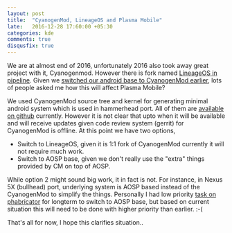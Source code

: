 ```yaml
---
layout: post
title:  "CyanogenMod, LineageOS and Plasma Mobile"
late:   2016-12-28 17:60:00 +05:30
categories: kde
comments: true
disqusfix: true
---
```


We are at almost end of 2016, unfortunately 2016 also took away great project with it, Cyanogenmod. However there is fork named [LineageOS in pipeline](http://lineageos.org/Yes-this-is-us/). Given we [switched our android base to CyanogenMod earlier](http://blog.bshah.in/2016/05/02/plasma-mobile-new-base-system/), lots of people asked me how this will affect Plasma Mobile?

We used CyanogenMod source tree and kernel for generating minimal android system which is used in hammerhead port. All of them are [available on github](https://github.com/CyanogenMod) currently. However it is not clear that upto when it will be available and will receive updates given code review system (gerrit) for CyanogenMod is offline. At this point we have two options,

- Switch to LineageOS, given it is 1:1 fork of CyanogenMod currently it will not require much work.
- Switch to AOSP base, given we don't really use the "extra" things provided by CM on top of AOSP.

While option 2 might sound big work, it in fact is not. For instance, in Nexus 5X (bullhead) port, underlying system is AOSP based instead of the CyanogenMod to simplify the things. Personally I had low priority [task on phabricator](https://phabricator.kde.org/T4944) for longterm to switch to AOSP base, but based on current situation this will need to be done with higher priority than earlier. :-(

That's all for now, I hope this clarifies situation..
